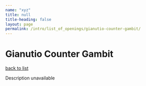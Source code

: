 ```yaml
---
name: "xyz"
title: null
title-heading: false
layout: page
permalink: /intro/list_of_openings/gianutio-counter-gambit/
---
```


# Gianutio Counter Gambit

[back to list](../../list_of_openings)

Description unavailable